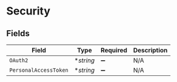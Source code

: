 # Security


## Fields

| Field                 | Type                  | Required              | Description           |
| --------------------- | --------------------- | --------------------- | --------------------- |
| `OAuth2`              | **string*             | :heavy_minus_sign:    | N/A                   |
| `PersonalAccessToken` | **string*             | :heavy_minus_sign:    | N/A                   |